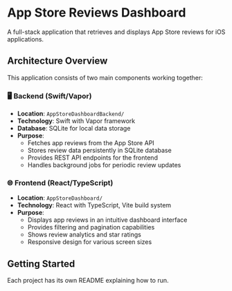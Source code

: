 # App Store Reviews Dashboard

A full-stack application that retrieves and displays App Store reviews for iOS applications. 

## Architecture Overview

This application consists of two main components working together:

### 🖥️ Backend (Swift/Vapor)
- **Location**: `AppStoreDashboardBackend/`
- **Technology**: Swift with Vapor framework
- **Database**: SQLite for local data storage
- **Purpose**: 
  - Fetches app reviews from the App Store API
  - Stores review data persistently in SQLite database
  - Provides REST API endpoints for the frontend
  - Handles background jobs for periodic review updates

### 🌐 Frontend (React/TypeScript)
- **Location**: `AppStoreDashboard/`
- **Technology**: React with TypeScript, Vite build system
- **Purpose**:
  - Displays app reviews in an intuitive dashboard interface
  - Provides filtering and pagination capabilities
  - Shows review analytics and star ratings
  - Responsive design for various screen sizes

## Getting Started

Each project has its own README explaining how to run.
